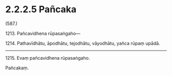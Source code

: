 # 2.2.2.5 Pañcaka

(587.)

1213\. Pañcavidhena rūpasaṅgaho—

1214\. Pathavīdhātu, āpodhātu, tejodhātu, vāyodhātu, yañca rūpaṃ upādā.

---

1215\. Evaṃ pañcavidhena rūpasaṅgaho.

Pañcakaṃ.
